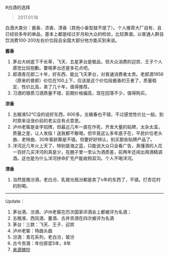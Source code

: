 #白酒的选择
> 2017.01.18

白酒大类分：酱香、浓香、清香（其他小香型就不提了）。个人推荐大厂自有、且已经验多年的单品，基本上都是经过岁月和大众的检验，比较靠谱。以普通人群自饮消费100-200左右价位段且全国大部分地方能买到来说。

**酱香**

1. 茅台大树底下不长草，飞天、五星茅台是极品，但大众消费的迎宾、王子个人感觉比较抱歉。要喝茅台还是多花点吧。
2. 郎酒青花郎二十年，好东西、能比飞天茅台，对普通消费者太贵。老郎酒1956（原来的普郎）价位在100上下，应该是这个价位段酱香的王者了，质量稳定、性价比高，卖了几十年，值得推荐。
3. 习酒的银质习酒质量不错，前期价格偏高，现在回落不少，值得购买。



**浓香**

1. 五粮液52℃没的说好东西，600多。五粮春也不错，不过感觉性价比一般。到时原来没涨价前的老尖庄有点意思。
2. 泸州老窖是金字招牌，但最近几年一直在作死，开发大量的贴牌，太杂太滥，质量之差，让人发指！送我都不敢喝。但毕竟这么多年底子在，平民价位老头曲、老特曲、30年窖龄算是不错。但要好好辨认，别买那些贴牌产品了。
3. 洋河近几年火上天了，特别是海之蓝，只能说大众只会看广告，真懂酒的人花一百好几买洋河的真是少，在圈子里一至认为酒质差，前两年还闹出用酒精调酒。这也是为什么洋河拼命扩充产能收购双沟。个人不喝洋河。

**清香**

1. 当然首推汾酒，老白汾、乳玻光瓶汾都是卖了n年的东西了，不错。打杏花村的别喝。


---

Update：

1. 茅台酒、汾酒、泸州老窖在历次国家评酒会上都被评为名酒；
2. 五粮液、西凤酒、董酒、古井贡酒在四次被评为名酒
3. 茅台：三款：飞天、王子、迎宾
4. 泸州老窖：特曲头曲
5. 汾酒：青花系列，老白汾，玻汾
6. 古今贡酒：年份原浆5年，8年
7. [来源摘抄](http://blog.sina.com.cn/s/blog_c7cd45980102wvqr.html)
